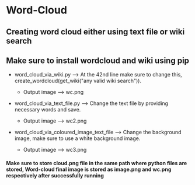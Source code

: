 # Word-Cloud
## Creating word cloud either using text file or wiki search 
## Make sure to install wordcloud and wiki using pip

- word_cloud_via_wiki.py --> At the 42nd line make sure to change this, create_wordcloud(get_wiki("any valid wiki search")).
  - Output image --> wc.png

- word_cloud_via_text_file.py --> Change the text file by providing necessary words and save.
  - Output image --> wc2.png

- word_cloud_via_coloured_image_text_file --> Change the background image, make sure to use a white background image.
  - Output image --> wc3.png

#### Make sure to store cloud.png file in the same path where python files are stored, Word-cloud final image is stored as image.png and wc.png respectively after successfully running
